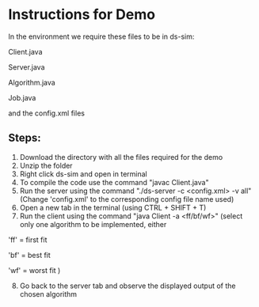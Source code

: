 # Instructions for Demo

In the environment we require these files to be in ds-sim:



Client.java


Server.java


Algorithm.java


Job.java


and the config.xml files


## Steps:
1. Download the directory with all the files required for the demo
2. Unzip the folder
3. Right click ds-sim and open in terminal
4. To compile the code use the command "javac Client.java" 
5. Run the server using the command "./ds-server -c <config.xml> -v all"
(Change 'config.xml' to the corresponding config file name used)
6. Open a new tab in the terminal (using CTRL + SHIFT + T)
7. Run the client using the command "java Client -a <ff/bf/wf>"
(select only one algorithm to be implemented, either 


  'ff' = first fit


  'bf' = best fit


  'wf' = worst fit )


8. Go back to the server tab and observe the displayed output of the chosen algorithm

